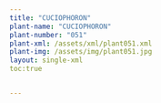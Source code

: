 ```yaml
---
title: "CUCIOPHORON"
plant-name: "CUCIOPHORON"
plant-number: "051"
plant-xml: /assets/xml/plant051.xml
plant-img: /assets/img/plant051.jpg
layout: single-xml
toc:true


---
```

